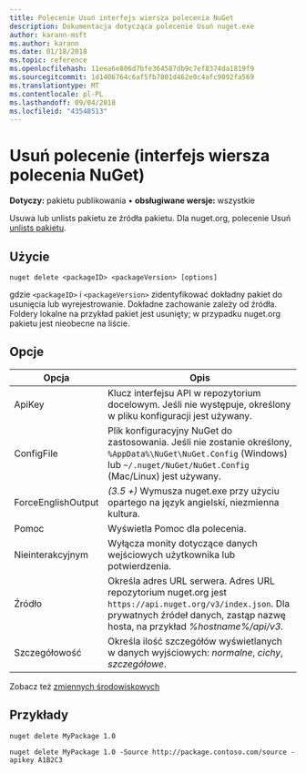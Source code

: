 ```yaml
---
title: Polecenie Usuń interfejs wiersza polecenia NuGet
description: Dokumentacja dotycząca polecenie Usuń nuget.exe
author: karann-msft
ms.author: karann
ms.date: 01/18/2018
ms.topic: reference
ms.openlocfilehash: 11eea6e806d7bfe364587db9c7ef8374da1819f9
ms.sourcegitcommit: 1d1406764c6af5fb7801d462e0c4afc9092fa569
ms.translationtype: MT
ms.contentlocale: pl-PL
ms.lasthandoff: 09/04/2018
ms.locfileid: "43548513"
---
```

# <a name="delete-command-nuget-cli"></a>Usuń polecenie (interfejs wiersza polecenia NuGet)

**Dotyczy:** pakietu publikowania &bullet; **obsługiwane wersje:** wszystkie

Usuwa lub unlists pakietu ze źródła pakietu. Dla nuget.org, polecenie Usuń [unlists pakietu](../policies/deleting-packages.md).

## <a name="usage"></a>Użycie

```cli
nuget delete <packageID> <packageVersion> [options]
```

gdzie `<packageID>` i `<packageVersion>` zidentyfikować dokładny pakiet do usunięcia lub wyrejestrowanie. Dokładne zachowanie zależy od źródła. Foldery lokalne na przykład pakiet jest usunięty; w przypadku nuget.org pakietu jest nieobecne na liście.

## <a name="options"></a>Opcje

| Opcja | Opis |
| --- | --- |
| ApiKey | Klucz interfejsu API w repozytorium docelowym. Jeśli nie występuje, określony w pliku konfiguracji jest używany. |
| ConfigFile | Plik konfiguracyjny NuGet do zastosowania. Jeśli nie zostanie określony, `%AppData%\NuGet\NuGet.Config` (Windows) lub `~/.nuget/NuGet/NuGet.Config` (Mac/Linux) jest używany.|
| ForceEnglishOutput | *(3.5 +)* Wymusza nuget.exe przy użyciu opartego na język angielski, niezmienna kultura. |
| Pomoc | Wyświetla Pomoc dla polecenia. |
| Nieinterakcyjnym | Wyłącza monity dotyczące danych wejściowych użytkownika lub potwierdzenia. |
| Źródło | Określa adres URL serwera. Adres URL repozytorium nuget.org jest `https://api.nuget.org/v3/index.json`. Dla prywatnych źródeł danych, zastąp nazwę hosta, na przykład *%hostname%/api/v3*. |
| Szczegółowość | Określa ilość szczegółów wyświetlanych w danych wyjściowych: *normalne*, *cichy*, *szczegółowe*. |

Zobacz też [zmiennych środowiskowych](cli-ref-environment-variables.md)

## <a name="examples"></a>Przykłady

```cli
nuget delete MyPackage 1.0

nuget delete MyPackage 1.0 -Source http://package.contoso.com/source -apikey A1B2C3
```
